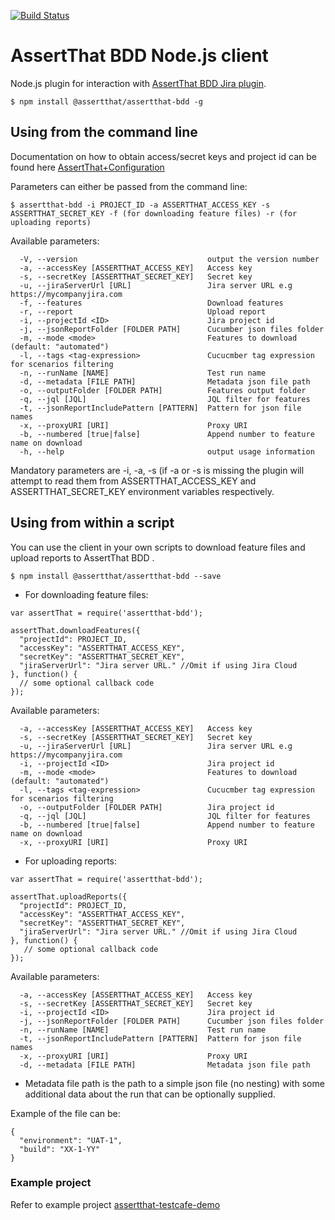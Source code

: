 [![Build Status](https://travis-ci.org/assertthat/assertthat-bdd-maven-plugin.svg?branch=master)](https://travis-ci.org/assertthat/assertthat-bdd-node)

# AssertThat BDD Node.js client

Node.js plugin for interaction with [AssertThat BDD Jira plugin](https://marketplace.atlassian.com/apps/1219033/assertthat-bdd-test-management-in-jira?hosting=cloud&tab=overview).

```
$ npm install @assertthat/assertthat-bdd -g
```

## Using from the command line

Documentation on how to obtain access/secret keys and project id can be found here [AssertThat+Configuration](https://assertthat.atlassian.net/wiki/spaces/ABTM/pages/725385217/AssertThat+Configuration)

Parameters can either be passed from the command line:

```
$ assertthat-bdd -i PROJECT_ID -a ASSERTTHAT_ACCESS_KEY -s ASSERTTHAT_SECRET_KEY -f (for downloading feature files) -r (for uploading reports)
```

Available parameters:
```
  -V, --version                             output the version number
  -a, --accessKey [ASSERTTHAT_ACCESS_KEY]   Access key
  -s, --secretKey [ASSERTTHAT_SECRET_KEY]   Secret key
  -u, --jiraServerUrl [URL]                 Jira server URL e.g https://mycompanyjira.com
  -f, --features                            Download features
  -r, --report                              Upload report
  -i, --projectId <ID>                      Jira project id
  -j, --jsonReportFolder [FOLDER PATH]      Cucumber json files folder
  -m, --mode <mode>                         Features to download (default: "automated")
  -l, --tags <tag-expression>               Cucucmber tag expression for scenarios filtering
  -n, --runName [NAME]                      Test run name
  -d, --metadata [FILE PATH]                Metadata json file path
  -o, --outputFolder [FOLDER PATH]          Features output folder
  -q, --jql [JQL]                           JQL filter for features
  -t, --jsonReportIncludePattern [PATTERN]  Pattern for json file names
  -x, --proxyURI [URI]                      Proxy URI
  -b, --numbered [true|false]               Append number to feature name on download
  -h, --help                                output usage information

```

Mandatory parameters are -i, -a, -s (if -a or -s is missing the plugin will attempt to read them from ASSERTTHAT_ACCESS_KEY and ASSERTTHAT_SECRET_KEY environment variables respectively.

## Using from within a script

You can use the client in your own scripts to download feature files and upload reports to AssertThat BDD .

```
$ npm install @assertthat/assertthat-bdd --save
```

* For downloading feature files:

```
var assertThat = require('assertthat-bdd');

assertThat.downloadFeatures({
  "projectId": PROJECT_ID,
  "accessKey": "ASSERTTHAT_ACCESS_KEY",
  "secretKey": "ASSERTTHAT_SECRET_KEY",
  "jiraServerUrl": "Jira server URL." //Omit if using Jira Cloud
}, function() {
  // some optional callback code
});
```

Available parameters:

```
  -a, --accessKey [ASSERTTHAT_ACCESS_KEY]   Access key
  -s, --secretKey [ASSERTTHAT_SECRET_KEY]   Secret key
  -u, --jiraServerUrl [URL]                 Jira server URL e.g https://mycompanyjira.com
  -i, --projectId <ID>                      Jira project id
  -m, --mode <mode>                         Features to download (default: "automated")
  -l, --tags <tag-expression>               Cucucmber tag expression for scenarios filtering
  -o, --outputFolder [FOLDER PATH]          Jira project id
  -q, --jql [JQL]                           JQL filter for features
  -b, --numbered [true|false]               Append number to feature name on download
  -x, --proxyURI [URI]                      Proxy URI
```

* For uploading reports:

```
var assertThat = require('assertthat-bdd');

assertThat.uploadReports({
  "projectId": PROJECT_ID,
  "accessKey": "ASSERTTHAT_ACCESS_KEY",
  "secretKey": "ASSERTTHAT_SECRET_KEY",
  "jiraServerUrl": "Jira server URL." //Omit if using Jira Cloud
}, function() {
   // some optional callback code
});
```

Available parameters:

```
  -a, --accessKey [ASSERTTHAT_ACCESS_KEY]   Access key
  -s, --secretKey [ASSERTTHAT_SECRET_KEY]   Secret key
  -i, --projectId <ID>                      Jira project id
  -j, --jsonReportFolder [FOLDER PATH]      Cucumber json files folder
  -n, --runName [NAME]                      Test run name
  -t, --jsonReportIncludePattern [PATTERN]  Pattern for json file names
  -x, --proxyURI [URI]                      Proxy URI
  -d, --metadata [FILE PATH]                Metadata json file path
```

* Metadata file path is the path to a  simple json file (no nesting) with some additional data about the run that can be optionally supplied. 

Example of the file can be: 

```
{
  "environment": "UAT-1",
  "build": "XX-1-YY"
}
```

### Example project 

Refer to example project [assertthat-testcafe-demo](https://github.com/assertthat/assertthat-testcafe-demo)
